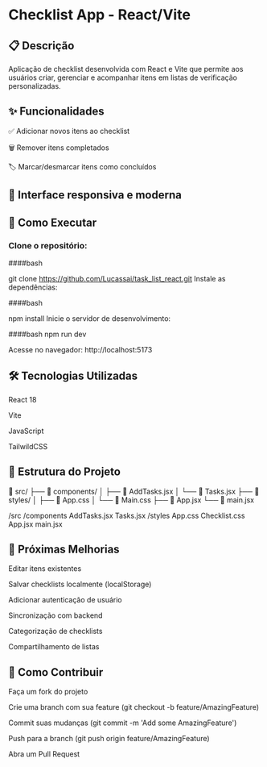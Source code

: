 # Checklist App - React/Vite

## 📋 Descrição

Aplicação de checklist desenvolvida com React e Vite que permite aos usuários criar, gerenciar e acompanhar itens em listas de verificação personalizadas.

## ✨ Funcionalidades

✅ Adicionar novos itens ao checklist

🗑️ Remover itens completados

<!--✏️  -->

🏷️ Marcar/desmarcar itens como concluídos

<!-- 📁  -->

## 🎨 Interface responsiva e moderna

## 🚀 Como Executar

### Clone o repositório:

####bash

git clone https://github.com/Lucassai/task_list_react.git
Instale as dependências:

####bash

npm install
Inicie o servidor de desenvolvimento:

####bash
npm run dev

Acesse no navegador:
http://localhost:5173


## 🛠️ Tecnologias Utilizadas
React 18

Vite

JavaScript

TailwildCSS

<!-- -->

## 📂 Estrutura do Projeto

📁 src/
├── 📂 components/
│   ├── 📄 AddTasks.jsx
│   └──  📄 Tasks.jsx
├── 📂 styles/
│   ├── 📄 App.css
│   └── 📄 Main.css
├── 📄 App.jsx
└── 📄 main.jsx


/src 
  /components 
    AddTasks.jsx 
    Tasks.jsx 
  /styles 
    App.css 
    Checklist.css 
  App.jsx 
  main.jsx 
  
## 📌 Próximas Melhorias

Editar itens existentes

Salvar checklists localmente (localStorage)

Adicionar autenticação de usuário

Sincronização com backend

Categorização de checklists

Compartilhamento de listas

## 🤝 Como Contribuir
Faça um fork do projeto

Crie uma branch com sua feature (git checkout -b feature/AmazingFeature)

Commit suas mudanças (git commit -m 'Add some AmazingFeature')

Push para a branch (git push origin feature/AmazingFeature)

Abra um Pull Request
